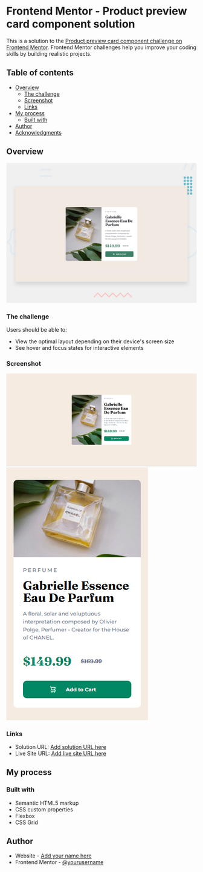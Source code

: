 # Frontend Mentor - Product preview card component solution

This is a solution to the [Product preview card component challenge on Frontend Mentor](https://www.frontendmentor.io/challenges/product-preview-card-component-GO7UmttRfa). Frontend Mentor challenges help you improve your coding skills by building realistic projects. 

## Table of contents

- [Overview](#overview)
  - [The challenge](#the-challenge)
  - [Screenshot](#screenshot)
  - [Links](#links)
- [My process](#my-process)
  - [Built with](#built-with)
- [Author](#author)
- [Acknowledgments](#acknowledgments)


## Overview

![Design preview for the Product preview card component coding challenge](./design/desktop-preview.jpg)

### The challenge

Users should be able to:

- View the optimal layout depending on their device's screen size
- See hover and focus states for interactive elements

### Screenshot

![Here are my screenshots from Desktop](./screenshots/desktop-view.png)![Mobile](./screenshots/mobile-view.png)

### Links

- Solution URL: [Add solution URL here](https://www.frontendmentor.io/solutions/cssflex-html--mCDthZeeu)
- Live Site URL: [Add live site URL here](https://malzagic.github.io/Malzagic-product-preview-card-component-main.github.io/)

## My process

### Built with

- Semantic HTML5 markup
- CSS custom properties
- Flexbox
- CSS Grid

## Author

- Website - [Add your name here](https://github.com/Malzagic)
- Frontend Mentor - [@yourusername](https://www.frontendmentor.io/profile/Malzagic)
